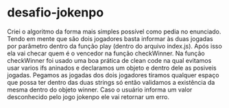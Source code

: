 # desafio-jokenpo
Criei o algoritmo da forma mais simples possível como pedia no enunciado. Tendo em mente que são dois jogadores basta informar às duas jogadas por parâmetro dentro da função play (dentro do arquivo index.js). Após isso ela vai checar quem é o vencedor na função  checkWinner. Na função checkWinner foi usado uma boa prática de clean code na qual evitamos usar varios ifs aninados e declaramos um objeto e dentro dele as posiveis jogadas. Pegamos as jogadas dos dois jogadores tiramos qualquer espaço que possa ter dentro das duas strings só então validamos a existência da mesma dentro do objeto winner. Caso o usuário informa um valor desconhecido pelo jogo jokenpo ele vai retornar um erro.
